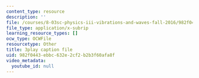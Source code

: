 ```yaml
---
content_type: resource
description: ''
file: /courses/8-03sc-physics-iii-vibrations-and-waves-fall-2016/982f0443ebbc632e2cf2b2b3f60afa8f_T2n6fVybLcU.srt
file_type: application/x-subrip
learning_resource_types: []
ocw_type: OCWFile
resourcetype: Other
title: 3play caption file
uid: 982f0443-ebbc-632e-2cf2-b2b3f60afa8f
video_metadata:
  youtube_id: null
---
```

